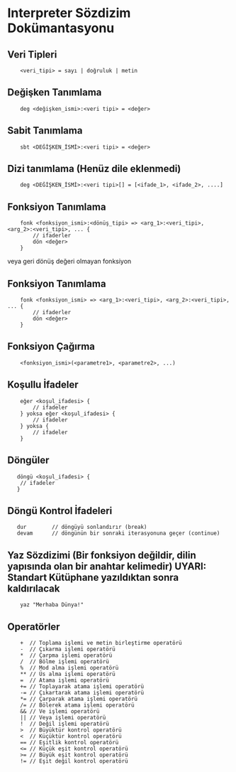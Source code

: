 # Interpreter Sözdizim Dokümantasyonu

## Veri Tipleri
```interpereter (Dil için bir isin oluşturulacak)
    <veri_tipi> = sayı | doğruluk | metin
```

## Değişken Tanımlama
```interpereter (Dil için bir isin oluşturulacak)
    deg <değişken_ismi>:<veri tipi> = <değer>
```

## Sabit Tanımlama
```interpereter (Dil için bir isin oluşturulacak)
    sbt <DEĞİŞKEN_İSMİ>:<veri tipi> = <değer>
```

## Dizi tanımlama (Henüz dile eklenmedi)
```interpereter (Dil için bir isin oluşturulacak)
    deg <DEĞİŞKEN_İSMİ>:<veri tipi>[] = [<ifade_1>, <ifade_2>, ....]
```

## Fonksiyon Tanımlama
```interpereter (Dil için bir isin oluşturulacak)
    fonk <fonksiyon_ismi>:<dönüş_tipi> => <arg_1>:<veri_tipi>, <arg_2>:<veri_tipi>, ... {
        // ifaderler
        dön <değer>
    }
```

veya geri dönüş değeri olmayan fonksiyon

## Fonksiyon Tanımlama
```interpereter (Dil için bir isin oluşturulacak)
    fonk <fonksiyon_ismi> => <arg_1>:<veri_tipi>, <arg_2>:<veri_tipi>, ... {
        // ifaderler
        dön <değer>
    }
```

## Fonksiyon Çağırma
```interpereter (Dil için bir isin oluşturulacak)
    <fonksiyon_ismi>(<parametre1>, <parametre2>, ...)
```

## Koşullu İfadeler
```interpereter (Dil için bir isin oluşturulacak)
    eğer <koşul_ifadesi> {
        // ifadeler
    } yoksa eğer <koşul_ifadesi> {
        // ifadeler
    } yoksa {
        // ifadeler
    }
```

## Döngüler
```interpereter (Dil için bir isim oluşturulacak)
   döngü <koşul_ifadesi> {
    // ifadeler
   }
```

## Döngü Kontrol İfadeleri
```interpereter (Dil için bir isim oluşturulacak)
   dur        // döngüyü sonlandırır (break)
   devam      // döngünün bir sonraki iterasyonuna geçer (continue)
```

## Yaz Sözdizimi (Bir fonksiyon değildir, dilin yapısında olan bir anahtar kelimedir) UYARI: Standart Kütüphane yazıldıktan sonra kaldırılacak
```interpereter (Dil için bir isim oluşturulacak)
    yaz "Merhaba Dünya!"
```

## Operatörler
```interpereter (Dil için bir isim oluşturulacak)
    +  // Toplama işlemi ve metin birleştirme operatörü
    -  // Çıkarma işlemi operatörü
    *  // Çarpma işlemi operatörü
    /  // Bölme işlemi operatörü
    %  // Mod alma işlemi operatörü
    ** // Üs alma işlemi operatörü
    =  // Atama işlemi operatörü
    += // Toplayarak atama işlemi operatörü
    -= // Çıkartarak atama işlemi operatörü
    *= // Çarparak atama işlemi operatörü
    /= // Bölerek atama işlemi operatörü
    && // Ve işlemi operatörü
    || // Veya işlemi operatörü
    !  // Değil işlemi operatörü
    >  // Büyüktür kontrol operatörü
    <  // Küçüktür kontrol operatörü
    == // Eşitlik kontrol operatörü
    <= // Küçük eşit kontrol operatörü
    >= // Büyük eşit kontrol operatörü
    != // Eşit değil kontrol operatörü   
```